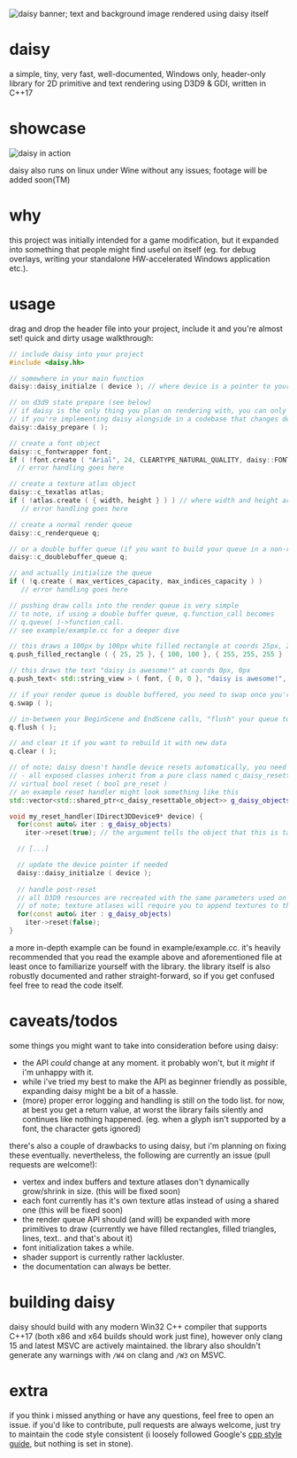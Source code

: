 
![daisy banner; text and background image rendered using daisy itself](https://i.imgur.com/MpxcHkb.jpg)
# daisy
a simple, tiny, very fast, well-documented, Windows only, header-only library for 2D primitive and text rendering using D3D9 & GDI, written in C++17

# showcase
![daisy in action](https://i.imgur.com/37XbM1K.gif)

daisy also runs on linux under Wine without any issues; footage will be added soon(TM)

# why
this project was initially intended for a game modification, but it expanded into something that people might find useful on itself (eg. for debug overlays, writing your standalone HW-accelerated Windows application etc.). 

# usage

drag and drop the header file into your project, include it and you're almost set!
quick and dirty usage walkthrough: 
```cpp
// include daisy into your project
#include <daisy.hh>

// somewhere in your main function
daisy::daisy_initialze ( device ); // where device is a pointer to your D3D9 device

// on d3d9 state prepare (see below) 
// if daisy is the only thing you plan on rendering with, you can only call this function once
// if you're implementing daisy alongside in a codebase that changes device state, you should call this every frame before flushing any render queue
daisy::daisy_prepare ( );

// create a font object
daisy::c_fontwrapper font;
if ( !font.create ( "Arial", 24, CLEARTYPE_NATURAL_QUALITY, daisy::FONT_DEFAULT ) )
  // error handling goes here

// create a texture atlas object
daisy::c_texatlas atlas;
if ( !atlas.create ( { width, height } ) ) // where width and height are the dimensions of the atlas texture
   // error handling goes here

// create a normal render queue
daisy::c_renderqueue q;

// or a double buffer queue (if you want to build your queue in a non-rendering thread)
daisy::c_doublebuffer_queue q;

// and actually initialize the queue
if ( !q.create ( max_vertices_capacity, max_indices_capacity ) )
   // error handling goes here

// pushing draw calls into the render queue is very simple
// to note, if using a double buffer queue, q.function_call becomes 
// q.queue( )->function_call.
// see example/example.cc for a deeper dive

// this draws a 100px by 100px white filled rectangle at coords 25px, 25px
q.push_filled_rectangle ( { 25, 25 }, { 100, 100 }, { 255, 255, 255 } );

// this draws the text "daisy is awesome!" at coords 0px, 0px
q.push_text< std::string_view > ( font, { 0, 0 }, "daisy is awesome!", { 255, 255, 255 }, daisy::TEXT_ALIGN_DEFAULT );

// if your render queue is double buffered, you need to swap once you're done filling up the queue with data
q.swap ( );

// in-between your BeginScene and EndScene calls, "flush" your queue to draw to the framebuffer
q.flush ( );

// and clear it if you want to rebuild it with new data
q.clear ( );

// of note; daisy doesn't handle device resets automatically, you need to reset each object yourself
// - all exposed classes inherit from a pure class named c_daisy_resettable_object, which has 1 virtual method, which is 
// virtual bool reset ( bool pre_reset )
// an example reset handler might look something like this
std::vector<std::shared_ptr<c_daisy_resettable_object>> g_daisy_objects; // this holds all daisy objects you create

void my_reset_handler(IDirect3DDevice9* device) {
  for(const auto& iter : g_daisy_objects)
    iter->reset(true); // the argument tells the object that this is taking place pre device-reset, so all D3D9 resources are to be released

  // [...]

  // update the device pointer if needed
  daisy::daisy_initialze ( device ); 
  
  // handle post-reset
  // all D3D9 resources are recreated with the same parameters used on object creation
  // of note; texture atlases will require you to append textures to them again
  for(const auto& iter : g_daisy_objects)
    iter->reset(false); 
}

```
a more in-depth example can be found in example/example.cc. it's heavily recommended that you read the example above and aforementioned file at least once to familiarize yourself with the library. the library itself is also robustly documented and rather straight-forward, so if you get confused feel free to read the code itself.

# caveats/todos
some things you might want to take into consideration before using daisy:

 - the API *could* change at any moment. it probably won't, but it *might* if i'm unhappy with it.
 - while i've tried my best to make the API as beginner friendly as possible, expanding daisy might be a bit of a hassle.
 - (more) proper error logging and handling is still on the todo list. for now, at best you get a return value, at worst the library fails silently and continues like nothing happened. (eg. when a glyph isn't supported by a font, the character gets ignored)
 
 there's also a couple of drawbacks to using daisy, but i'm planning on fixing these eventually. nevertheless, the following are currently an issue (pull requests are welcome!):

- vertex and index buffers and texture atlases don't dynamically grow/shrink in size. (this will be fixed soon) 
- each font currently has it's own texture atlas instead of using a shared one (this will be fixed soon) 
- the render queue API should (and will) be expanded with more primitives to draw (currently we have filled rectangles, filled triangles, lines, text.. and that's about it)
- font initialization takes a while.
- shader support is currently rather lackluster.
- the documentation can always be better.

# building daisy
daisy should build with any modern Win32 C++ compiler that supports C++17 (both x86 and x64 builds should work just fine), however only clang 15 and latest MSVC are actively maintained. the library also shouldn't generate any warnings with `/W4` on clang and `/W3` on MSVC. 

# extra
if you think i missed anything or have any questions, feel free to open an issue. 
if you'd like to contribute, pull requests are always welcome, just try to maintain the code style consistent (i loosely followed Google's [cpp style guide](https://google.github.io/styleguide/cppguide.html), but nothing is set in stone).
